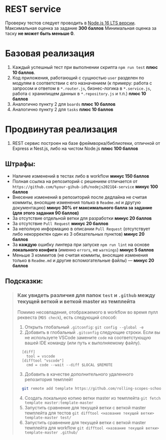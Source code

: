 # REST service

Проверку тестов следует проводить в [Node.js 16 LTS версии](https://nodejs.org/en/).
Максимальная оценка за задание **300 баллов**
Минимальная оценка за таску **не может быть меньше 0**.

# Базовая реализация
1. Каждый успешный тест при выполнении скрипта `npm run test` **плюс 10 баллов**.
2. Код приложения, работающий с сущностью `user` разделен по модулям в соответствии с его назначением (к примеру: работа с запросом и ответом в `*.router.js`, бизнес-логика в `*.service.js`, работа с хранилищем данных в `*.repository.js` и т.п.) **плюс 10 баллов**
4. Аналогично пункту 2 для `boards` **плюс 10 баллов**
5. Аналогично пункту 2 для `tasks` **плюс 10 баллов**

# Продвинутая реализация
1. REST сервис построен на базе фреймворка/библиотеки, отличной от Express и Nest.js, либо на чистом Node.js **плюс 100 баллов**

## Штрафы:
* Наличие изменений в тестах либо в workflow **минус 150 баллов**
* Полная ссылка на репозиторий с решением отличается от `https://github.com/%your-gihub-id%/nodejs2021Q4-service` **минус 100 баллов**
* Внесение изменений в репозиторий после дедлайна не считая коммиты, вносящие изменения только в `Readme.md` и другую документацию) **минус 30% от максимального балла за задание (для этого задания 90 баллов)**
* За отсутствие отдельной ветки для разработки **минус 20 баллов**
* За отсутствие `Pull Request` **минус 20 баллов**
* За неполную информацию в описании `Pull Request` (отсутствует либо некорректен один из 3 обязательных пунктов) **минус 20 баллов**
* За **каждую** ошибку линтера при запуске `npm run lint` на основе **локального конфига** (именно `errors`, не `warnings`) **минус 5 баллов** 
* Меньше 3 коммитов (не считая коммиты, вносящие изменения только в `Readme.md` и другие вспомогательные файлы) — **минус 20 баллов**

## Подсказки:

> ### **Как увидеть различия для папок `test` и `.github` между текущей веткой и веткой master из темплейта**
>  Помимо несовпадения, отображаемого в workflow во время пулл реквеста (`MD5 check`), есть следующий способ:
>  1. Открыть глобальный `.gitconfig`:
>    `git config --global -e`
>  2. Добавить в глобальный `.gitconfig` следующие строки. Если вы не используете VSCode замените `code` на соответстующую вашей IDE команду (или путь к выполняемому файлу).
>    ```
>      [diff]
>        tool = vscode
>      [difftool "vscode"]
>        cmd = code --wait --diff $LOCAL $REMOTE
>    ```
>  3. Добавить в качестве дополнительного удаленного репозитория темплейт
>    ```bash
>      git remote add template https://github.com/rolling-scopes-school/nodejs-course-template.git
>    ```
>  4. Создать локальную копию ветки master из темплейта
>     `git fetch template master:template-master`
>  5. Запустить сравнение для текущей ветки с веткой master темплейта для тестов
>    `git difftool <название текущей ветки> template-master test/`
>  5. Запустить сравнение для текущей ветки с веткой master темплейта для workflow
>    `git difftool <название текущей ветки> template-master .github/`